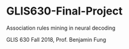 # GLIS630-Final-Project
Association rules mining in neural decoding

GLIS 630 Fall 2018, Prof. Benjamin Fung
